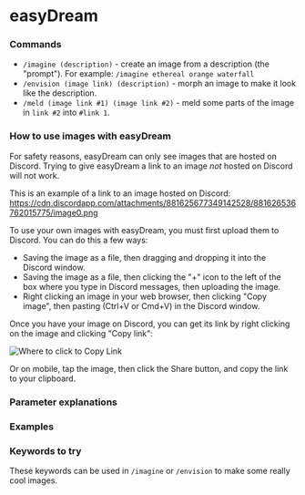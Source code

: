 # easyDream

### Commands

- `/imagine (description)` - create an image from a description (the "prompt"). For example: `/imagine ethereal orange waterfall`
- `/envision (image link) (description)` - morph an image to make it look like the description.
- `/meld (image link #1) (image link #2)` - meld some parts of the image in `link #2` into `#link 1`.

### How to use images with easyDream

For safety reasons, easyDream can only see images that are hosted on Discord. Trying to give easyDream a link to an image *not* hosted on Discord will not work.

This is an example of a link to an image hosted on Discord: https://cdn.discordapp.com/attachments/881625677349142528/881626536762015775/image0.png

To use your own images with easyDream, you must first upload them to Discord. You can do this a few ways:
- Saving the image as a file, then dragging and dropping it into the Discord window.
- Saving the image as a file, then clicking the "+" icon to the left of the box where you type in Discord messages, then uploading the image.
- Right clicking an image in your web browser, then clicking "Copy image", then pasting (Ctrl+V or Cmd+V) in the Discord window.

Once you have your image on Discord, you can get its link by right clicking on the image and clicking "Copy link":

![Where to click to Copy Link](https://cdn.discordapp.com/attachments/881625677349142528/881628628641792030/unknown.png)

Or on mobile, tap the image, then click the Share button, and copy the link to your clipboard.

### Parameter explanations

### Examples

### Keywords to try

These keywords can be used in `/imagine` or `/envision` to make some really cool images.

